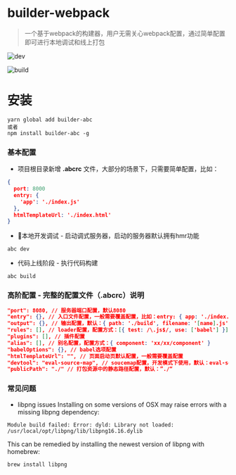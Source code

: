 # builder-webpack
> 一个基于webpack的构建器，用户无需关心webpack配置，通过简单配置即可进行本地调试和线上打包

![dev](http://img.daily.taobaocdn.net/tps/TB1qKPhXow7LKJjyzdKXXaShXXa-2546-1448.gif)

![build](http://img.daily.taobaocdn.net/tps/TB1quPhXow7LKJjyzdKXXaShXXa-2556-1380.gif)

# 安装
```
yarn global add builder-abc
或者
npm install builder-abc -g
```

### 基本配置
* 项目根目录新增 **.abcrc** 文件，大部分的场景下，只需要简单配置，比如：
``` json
{
  port: 8000
  entry: {
    'app': './index.js'
  },
  htmlTemplateUrl: './index.html'
}
```
* 本地开发调试 - 启动调式服务器，启动的服务器默认拥有hmr功能
```
abc dev
```
* 代码上线阶段 - 执行代码构建
```
abc build
```

### 高阶配置 - 完整的配置文件（.abcrc）说明
```json
"port": 8080, // 服务器端口配置，默认8080
"entry": {}, // 入口文件配置，一般需要覆盖配置，比如：entry: { app: './index.js' }
"output": {}, // 输出配置，默认：{ path: './build', filename: '[name].js' }
"rules": [], // loader配置，配置方式：[{ test: /\.js$/, use: ['babel'] }]
"plugins": [], // 插件配置
"alias": [], // 别名配置，配置方式：{ component: 'xx/xx/component' }
"babelOptions": {}, // babel选项配置
"htmlTemplateUrl": "", // 页面启动页默认配置，一般需要覆盖配置
"devtool": "eval-source-map", // soucemap配置，开发模式下使用，默认：eval-source-map
"publicPath": "./" // 打包资源中的静态路径配置，默认：”./“
```

### 常见问题
* libpng issues
Installing on some versions of OSX may raise errors with a missing libpng dependency:
```
Module build failed: Error: dyld: Library not loaded: /usr/local/opt/libpng/lib/libpng16.16.dylib
```
This can be remedied by installing the newest version of libpng with homebrew:
```
brew install libpng
```